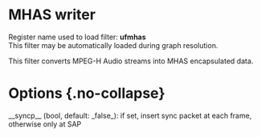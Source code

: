 <!-- automatically generated - do not edit, patch gpac/applications/gpac/gpac.c -->

# MHAS writer  
  
Register name used to load filter: __ufmhas__  
This filter may be automatically loaded during graph resolution.  
  
This filter converts MPEG-H Audio streams into MHAS encapsulated data.  
  

# Options  {.no-collapse}  
  
<div markdown class="option">  
<a id="syncp">__syncp__</a> (bool, default: _false_): if set, insert sync packet at each frame, otherwise only at SAP  
</div>  
  
